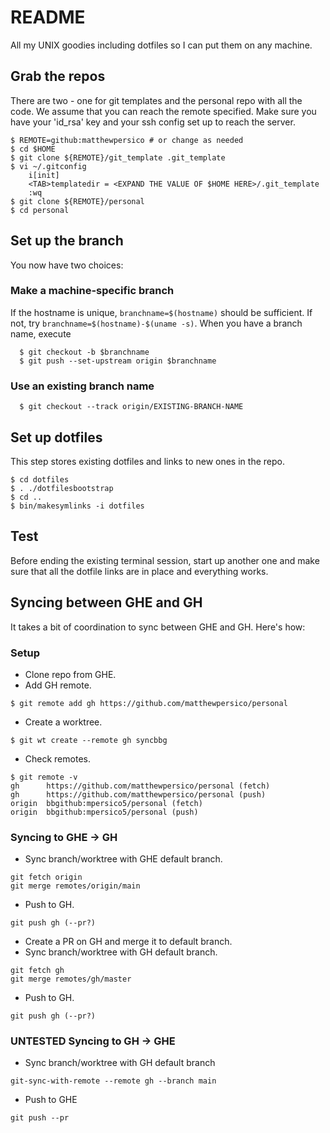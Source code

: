 # README
All my UNIX goodies including dotfiles so I can put them on any machine.

## Grab the repos
There are two - one for git templates and the personal repo with all the code.
We assume that you can reach the remote specified. Make sure you have your 'id_rsa' key and your ssh config set up to reach the server.

```
$ REMOTE=github:matthewpersico # or change as needed
$ cd $HOME
$ git clone ${REMOTE}/git_template .git_template
$ vi ~/.gitconfig
    i[init]
    <TAB>templatedir = <EXPAND THE VALUE OF $HOME HERE>/.git_template
    :wq
$ git clone ${REMOTE}/personal
$ cd personal
```

## Set up the branch
You now have two choices:
### Make a machine-specific branch
If the hostname is unique, `branchname=$(hostname)` should be sufficient. If not, try `branchname=$(hostname)-$(uname -s)`. When you have a branch name, execute
```
  $ git checkout -b $branchname
  $ git push --set-upstream origin $branchname
```
### Use an existing branch name
```
  $ git checkout --track origin/EXISTING-BRANCH-NAME
```

## Set up dotfiles
This step stores existing dotfiles and links to new ones in the repo.
```
$ cd dotfiles
$ . ./dotfilesbootstrap
$ cd ..
$ bin/makesymlinks -i dotfiles
```

## Test
Before ending the existing terminal session, start up another one and make sure that all the dotfile links are in place and everything works.

## Syncing between GHE and GH
It takes a bit of coordination to sync between GHE and GH. Here's how:

### Setup
* Clone repo from GHE.
* Add GH remote.
```
$ git remote add gh https://github.com/matthewpersico/personal
```
* Create a worktree.
```
$ git wt create --remote gh syncbbg
```
* Check remotes.
```
$ git remote -v
gh      https://github.com/matthewpersico/personal (fetch)
gh      https://github.com/matthewpersico/personal (push)
origin  bbgithub:mpersico5/personal (fetch)
origin  bbgithub:mpersico5/personal (push)
```

### Syncing to GHE -> GH
* Sync branch/worktree with GHE default branch.
```
git fetch origin
git merge remotes/origin/main
```
* Push to GH.
```
git push gh (--pr?)
```
* Create a PR on GH and merge it to default branch.
* Sync branch/worktree with GH default branch.
```
git fetch gh
git merge remotes/gh/master
```
* Push to GH.
```
git push gh (--pr?)
```

### UNTESTED Syncing to GH -> GHE
* Sync branch/worktree with GH default branch
```
git-sync-with-remote --remote gh --branch main
```
* Push to GHE
```
git push --pr
```
